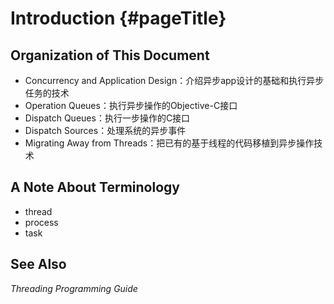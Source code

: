 # Introduction {#pageTitle}

## Organization of This Document

* Concurrency and Application Design：介绍异步app设计的基础和执行异步任务的技术
* Operation Queues：执行异步操作的Objective-C接口
* Dispatch Queues：执行一步操作的C接口
* Dispatch Sources：处理系统的异步事件
* Migrating Away from Threads：把已有的基于线程的代码移植到异步操作技术

## A Note About Terminology

* thread
* process
* task

## See Also

_Threading Programming Guide_



